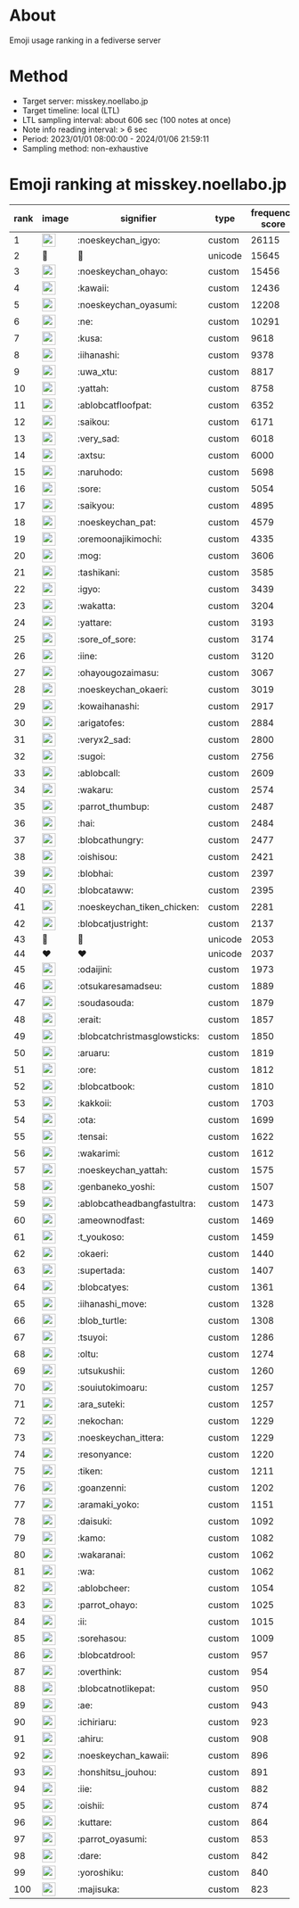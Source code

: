 # About
Emoji usage ranking in a fediverse server

# Method
- Target server: misskey.noellabo.jp
- Target timeline: local (LTL)
- LTL sampling interval: about 606 sec (100 notes at once)
- Note info reading interval: > 6 sec
- Period: 2023/01/01 08:00:00 - 2024/01/06 21:59:11 
- Sampling method: non-exhaustive

# Emoji ranking at misskey.noellabo.jp

|rank|image|signifier|type|frequency score|
|----|----|----|----|----|
|1|<img height="24" src="https://misskey.noellabo.jp/emoji/noeskeychan_igyo.webp">|:noeskeychan_igyo:|custom|26115|
|2|🎉|🎉|unicode|15645|
|3|<img height="24" src="https://misskey.noellabo.jp/emoji/noeskeychan_ohayo.webp">|:noeskeychan_ohayo:|custom|15456|
|4|<img height="24" src="https://misskey.noellabo.jp/emoji/kawaii.webp">|:kawaii:|custom|12436|
|5|<img height="24" src="https://misskey.noellabo.jp/emoji/noeskeychan_oyasumi.webp">|:noeskeychan_oyasumi:|custom|12208|
|6|<img height="24" src="https://misskey.noellabo.jp/emoji/ne.webp">|:ne:|custom|10291|
|7|<img height="24" src="https://misskey.noellabo.jp/emoji/kusa.webp">|:kusa:|custom|9618|
|8|<img height="24" src="https://misskey.noellabo.jp/emoji/iihanashi.webp">|:iihanashi:|custom|9378|
|9|<img height="24" src="https://misskey.noellabo.jp/emoji/uwa_xtu.webp">|:uwa_xtu:|custom|8817|
|10|<img height="24" src="https://misskey.noellabo.jp/emoji/yattah.webp">|:yattah:|custom|8758|
|11|<img height="24" src="https://misskey.noellabo.jp/emoji/ablobcatfloofpat.webp">|:ablobcatfloofpat:|custom|6352|
|12|<img height="24" src="https://misskey.noellabo.jp/emoji/saikou.webp">|:saikou:|custom|6171|
|13|<img height="24" src="https://misskey.noellabo.jp/emoji/very_sad.webp">|:very_sad:|custom|6018|
|14|<img height="24" src="https://misskey.noellabo.jp/emoji/axtsu.webp">|:axtsu:|custom|6000|
|15|<img height="24" src="https://misskey.noellabo.jp/emoji/naruhodo.webp">|:naruhodo:|custom|5698|
|16|<img height="24" src="https://misskey.noellabo.jp/emoji/sore.webp">|:sore:|custom|5054|
|17|<img height="24" src="https://misskey.noellabo.jp/emoji/saikyou.webp">|:saikyou:|custom|4895|
|18|<img height="24" src="https://misskey.noellabo.jp/emoji/noeskeychan_pat.webp">|:noeskeychan_pat:|custom|4579|
|19|<img height="24" src="https://misskey.noellabo.jp/emoji/oremoonajikimochi.webp">|:oremoonajikimochi:|custom|4335|
|20|<img height="24" src="https://misskey.noellabo.jp/emoji/mog.webp">|:mog:|custom|3606|
|21|<img height="24" src="https://misskey.noellabo.jp/emoji/tashikani.webp">|:tashikani:|custom|3585|
|22|<img height="24" src="https://misskey.noellabo.jp/emoji/igyo.webp">|:igyo:|custom|3439|
|23|<img height="24" src="https://misskey.noellabo.jp/emoji/wakatta.webp">|:wakatta:|custom|3204|
|24|<img height="24" src="https://misskey.noellabo.jp/emoji/yattare.webp">|:yattare:|custom|3193|
|25|<img height="24" src="https://misskey.noellabo.jp/emoji/sore_of_sore.webp">|:sore_of_sore:|custom|3174|
|26|<img height="24" src="https://misskey.noellabo.jp/emoji/iine.webp">|:iine:|custom|3120|
|27|<img height="24" src="https://misskey.noellabo.jp/emoji/ohayougozaimasu.webp">|:ohayougozaimasu:|custom|3067|
|28|<img height="24" src="https://misskey.noellabo.jp/emoji/noeskeychan_okaeri.webp">|:noeskeychan_okaeri:|custom|3019|
|29|<img height="24" src="https://misskey.noellabo.jp/emoji/kowaihanashi.webp">|:kowaihanashi:|custom|2917|
|30|<img height="24" src="https://misskey.noellabo.jp/emoji/arigatofes.webp">|:arigatofes:|custom|2884|
|31|<img height="24" src="https://misskey.noellabo.jp/emoji/veryx2_sad.webp">|:veryx2_sad:|custom|2800|
|32|<img height="24" src="https://misskey.noellabo.jp/emoji/sugoi.webp">|:sugoi:|custom|2756|
|33|<img height="24" src="https://misskey.noellabo.jp/emoji/ablobcall.webp">|:ablobcall:|custom|2609|
|34|<img height="24" src="https://misskey.noellabo.jp/emoji/wakaru.webp">|:wakaru:|custom|2574|
|35|<img height="24" src="https://misskey.noellabo.jp/emoji/parrot_thumbup.webp">|:parrot_thumbup:|custom|2487|
|36|<img height="24" src="https://misskey.noellabo.jp/emoji/hai.webp">|:hai:|custom|2484|
|37|<img height="24" src="https://misskey.noellabo.jp/emoji/blobcathungry.webp">|:blobcathungry:|custom|2477|
|38|<img height="24" src="https://misskey.noellabo.jp/emoji/oishisou.webp">|:oishisou:|custom|2421|
|39|<img height="24" src="https://misskey.noellabo.jp/emoji/blobhai.webp">|:blobhai:|custom|2397|
|40|<img height="24" src="https://misskey.noellabo.jp/emoji/blobcataww.webp">|:blobcataww:|custom|2395|
|41|<img height="24" src="https://misskey.noellabo.jp/emoji/noeskeychan_tiken_chicken.webp">|:noeskeychan_tiken_chicken:|custom|2281|
|42|<img height="24" src="https://misskey.noellabo.jp/emoji/blobcatjustright.webp">|:blobcatjustright:|custom|2137|
|43|🍗|🍗|unicode|2053|
|44|❤|❤|unicode|2037|
|45|<img height="24" src="https://misskey.noellabo.jp/emoji/odaijini.webp">|:odaijini:|custom|1973|
|46|<img height="24" src="https://misskey.noellabo.jp/emoji/otsukaresamadseu.webp">|:otsukaresamadseu:|custom|1889|
|47|<img height="24" src="https://misskey.noellabo.jp/emoji/soudasouda.webp">|:soudasouda:|custom|1879|
|48|<img height="24" src="https://misskey.noellabo.jp/emoji/erait.webp">|:erait:|custom|1857|
|49|<img height="24" src="https://misskey.noellabo.jp/emoji/blobcatchristmasglowsticks.webp">|:blobcatchristmasglowsticks:|custom|1850|
|50|<img height="24" src="https://misskey.noellabo.jp/emoji/aruaru.webp">|:aruaru:|custom|1819|
|51|<img height="24" src="https://misskey.noellabo.jp/emoji/ore.webp">|:ore:|custom|1812|
|52|<img height="24" src="https://misskey.noellabo.jp/emoji/blobcatbook.webp">|:blobcatbook:|custom|1810|
|53|<img height="24" src="https://misskey.noellabo.jp/emoji/kakkoii.webp">|:kakkoii:|custom|1703|
|54|<img height="24" src="https://misskey.noellabo.jp/emoji/ota.webp">|:ota:|custom|1699|
|55|<img height="24" src="https://misskey.noellabo.jp/emoji/tensai.webp">|:tensai:|custom|1622|
|56|<img height="24" src="https://misskey.noellabo.jp/emoji/wakarimi.webp">|:wakarimi:|custom|1612|
|57|<img height="24" src="https://misskey.noellabo.jp/emoji/noeskeychan_yattah.webp">|:noeskeychan_yattah:|custom|1575|
|58|<img height="24" src="https://misskey.noellabo.jp/emoji/genbaneko_yoshi.webp">|:genbaneko_yoshi:|custom|1507|
|59|<img height="24" src="https://misskey.noellabo.jp/emoji/ablobcatheadbangfastultra.webp">|:ablobcatheadbangfastultra:|custom|1473|
|60|<img height="24" src="https://misskey.noellabo.jp/emoji/ameownodfast.webp">|:ameownodfast:|custom|1469|
|61|<img height="24" src="https://misskey.noellabo.jp/emoji/t_youkoso.webp">|:t_youkoso:|custom|1459|
|62|<img height="24" src="https://misskey.noellabo.jp/emoji/okaeri.webp">|:okaeri:|custom|1440|
|63|<img height="24" src="https://misskey.noellabo.jp/emoji/supertada.webp">|:supertada:|custom|1407|
|64|<img height="24" src="https://misskey.noellabo.jp/emoji/blobcatyes.webp">|:blobcatyes:|custom|1361|
|65|<img height="24" src="https://misskey.noellabo.jp/emoji/iihanashi_move.webp">|:iihanashi_move:|custom|1328|
|66|<img height="24" src="https://misskey.noellabo.jp/emoji/blob_turtle.webp">|:blob_turtle:|custom|1308|
|67|<img height="24" src="https://misskey.noellabo.jp/emoji/tsuyoi.webp">|:tsuyoi:|custom|1286|
|68|<img height="24" src="https://misskey.noellabo.jp/emoji/oltu.webp">|:oltu:|custom|1274|
|69|<img height="24" src="https://misskey.noellabo.jp/emoji/utsukushii.webp">|:utsukushii:|custom|1260|
|70|<img height="24" src="https://misskey.noellabo.jp/emoji/souiutokimoaru.webp">|:souiutokimoaru:|custom|1257|
|71|<img height="24" src="https://misskey.noellabo.jp/emoji/ara_suteki.webp">|:ara_suteki:|custom|1257|
|72|<img height="24" src="https://misskey.noellabo.jp/emoji/nekochan.webp">|:nekochan:|custom|1229|
|73|<img height="24" src="https://misskey.noellabo.jp/emoji/noeskeychan_ittera.webp">|:noeskeychan_ittera:|custom|1229|
|74|<img height="24" src="https://misskey.noellabo.jp/emoji/resonyance.webp">|:resonyance:|custom|1220|
|75|<img height="24" src="https://misskey.noellabo.jp/emoji/tiken.webp">|:tiken:|custom|1211|
|76|<img height="24" src="https://misskey.noellabo.jp/emoji/goanzenni.webp">|:goanzenni:|custom|1202|
|77|<img height="24" src="https://misskey.noellabo.jp/emoji/aramaki_yoko.webp">|:aramaki_yoko:|custom|1151|
|78|<img height="24" src="https://misskey.noellabo.jp/emoji/daisuki.webp">|:daisuki:|custom|1092|
|79|<img height="24" src="https://misskey.noellabo.jp/emoji/kamo.webp">|:kamo:|custom|1082|
|80|<img height="24" src="https://misskey.noellabo.jp/emoji/wakaranai.webp">|:wakaranai:|custom|1062|
|81|<img height="24" src="https://misskey.noellabo.jp/emoji/wa.webp">|:wa:|custom|1062|
|82|<img height="24" src="https://misskey.noellabo.jp/emoji/ablobcheer.webp">|:ablobcheer:|custom|1054|
|83|<img height="24" src="https://misskey.noellabo.jp/emoji/parrot_ohayo.webp">|:parrot_ohayo:|custom|1025|
|84|<img height="24" src="https://misskey.noellabo.jp/emoji/ii.webp">|:ii:|custom|1015|
|85|<img height="24" src="https://misskey.noellabo.jp/emoji/sorehasou.webp">|:sorehasou:|custom|1009|
|86|<img height="24" src="https://misskey.noellabo.jp/emoji/blobcatdrool.webp">|:blobcatdrool:|custom|957|
|87|<img height="24" src="https://misskey.noellabo.jp/emoji/overthink.webp">|:overthink:|custom|954|
|88|<img height="24" src="https://misskey.noellabo.jp/emoji/blobcatnotlikepat.webp">|:blobcatnotlikepat:|custom|950|
|89|<img height="24" src="https://misskey.noellabo.jp/emoji/ae.webp">|:ae:|custom|943|
|90|<img height="24" src="https://misskey.noellabo.jp/emoji/ichiriaru.webp">|:ichiriaru:|custom|923|
|91|<img height="24" src="https://misskey.noellabo.jp/emoji/ahiru.webp">|:ahiru:|custom|908|
|92|<img height="24" src="https://misskey.noellabo.jp/emoji/noeskeychan_kawaii.webp">|:noeskeychan_kawaii:|custom|896|
|93|<img height="24" src="https://misskey.noellabo.jp/emoji/honshitsu_jouhou.webp">|:honshitsu_jouhou:|custom|891|
|94|<img height="24" src="https://misskey.noellabo.jp/emoji/iie.webp">|:iie:|custom|882|
|95|<img height="24" src="https://misskey.noellabo.jp/emoji/oishii.webp">|:oishii:|custom|874|
|96|<img height="24" src="https://misskey.noellabo.jp/emoji/kuttare.webp">|:kuttare:|custom|864|
|97|<img height="24" src="https://misskey.noellabo.jp/emoji/parrot_oyasumi.webp">|:parrot_oyasumi:|custom|853|
|98|<img height="24" src="https://misskey.noellabo.jp/emoji/dare.webp">|:dare:|custom|842|
|99|<img height="24" src="https://misskey.noellabo.jp/emoji/yoroshiku.webp">|:yoroshiku:|custom|840|
|100|<img height="24" src="https://misskey.noellabo.jp/emoji/majisuka.webp">|:majisuka:|custom|823|
